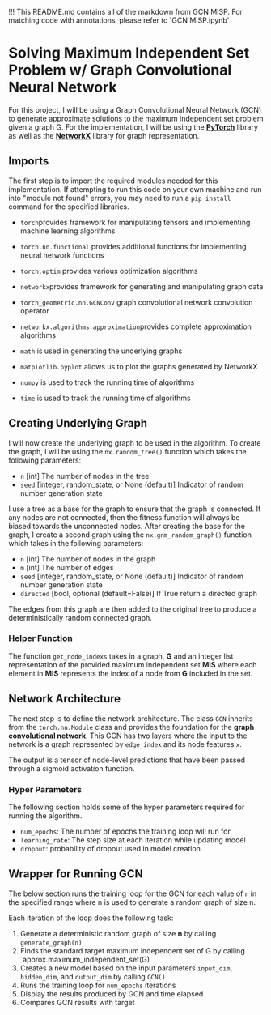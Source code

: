 ﻿!!! This README.md contains all of the markdown from GCN MISP. For matching code with annotations, please refer to 'GCN MISP.ipynb'
 
 # Solving Maximum Independent Set Problem w/ Graph Convolutional Neural Network

For this project, I will be using a Graph Convolutional Neural Network (GCN) to generate approximate solutions to the maximum independent set problem given a graph G. For the implementation, I will be using the [**PyTorch**](https://github.com/pytorch/pytorch) library as well as the [**NetworkX**](https://github.com/networkx/networkx) library for graph representation.

## Imports
The first step is to import the required modules needed for this implementation. If attempting to run this code on your own machine and run into "module not found" errors, you may need to run a `pip install` command for the specified libraries.

- `torch`provides framework for manipulating tensors and implementing machine learning algorithms
- `torch.nn.functional` provides additional functions for implementing neural network functions
- `torch.optim` provides various optimization algorithms
- `networkx`provides framework for generating and manipulating graph data
- `torch_geometric.nn.GCNConv` graph convolutional network convolution operator
- `networkx.algorithms.approximation`provides complete approximation algorithms

- `math` is used in generating the underlying graphs
- `matplotlib.pyplot` allows us to plot the graphs generated by NetworkX
- `numpy` is used to track the running time of algorithms
- `time` is used to track the running time of algorithms

## Creating Underlying Graph
I will now create the underlying graph to be used in the algorithm. To create the graph, I will be using the `nx.random_tree()` function which takes the following parameters:
- `n` [int] The number of nodes in the tree
- `seed` [integer, random_state, or None (default)] Indicator of random number generation state

I use a tree as a base for the graph to ensure that the graph is connected. If any nodes are not connected, then the fitness function will always be biased towards the unconnected nodes. After creating the base for the graph, I create a second graph using the `nx.gnm_random_graph()` function which takes in the following parameters:
- `n` [int] The number of nodes in the graph
- `m` [int] The number of edges
- `seed` [integer, random_state, or None (default)] Indicator of random number generation state
- `directed` [bool, optional (default=False)] If True return a directed graph

The edges from this graph are then added to the original tree to produce a deterministically random connected graph.

### Helper Function
The function `get_node_indexs` takes in a graph, **G** and an integer list representation of the provided maximum independent set **MIS** where each element in **MIS** represents the index of a node from **G** included in the set.

## Network Architecture
The next step is to define the network architecture. The class `GCN` inherits from the `torch.nn.Module` class and provides the foundation for the **graph convolutional network**. This GCN has two layers where the input to the network is a graph represented by `edge_index` and its node features `x`.

The output is a tensor of node-level predictions that have been passed through a sigmoid activation function.

### Hyper Parameters
The following section holds some of the hyper parameters required for running the algorithm.
- `num_epochs`: The number of epochs the training loop will run for
- `learning_rate`: The step size at each iteration while updating model
- `dropout`: probability of dropout used in model creation

## Wrapper for Running GCN
The below section runs the training loop for the GCN for each value of `n` in the specified range where n is used to generate a random graph of size n.

Each iteration of the loop does the following task:
1. Generate a deterministic random graph of size **n** by calling `generate_graph(n)`
2. Finds the standard target maximum independent set of G by calling `approx.maximum_independent_set(G)
3. Creates a new model based on the input parameters `input_dim`, `hidden_dim`, and `output_dim` by calling `GCN()`
4. Runs the training loop for `num_epochs` iterations
5. Display the results produced by GCN and time elapsed
6. Compares GCN results with target

